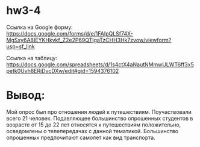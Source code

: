 # hw3-4
Ссылка на Google форму:
https://docs.google.com/forms/d/e/1FAIpQLSf74X-MgSxy6A8IEYKHkvkf_Z2e2P69QTlgaTzCHH3Hk7zvow/viewform?usp=sf_link

Ссылка на таблицу:
https://docs.google.com/spreadsheets/d/1s4ctX4aNautNMmwULWT6ff3x5petk0Uvh8ERjDvcDXw/edit#gid=1594376102

# Вывод:
Мой опрос был про отношения людей к путешествиям. Поучаствовали всего 21 человек. Подавляющее большинство опрошенных студентов в возрасте от 15 до 22 лет относятся к путешествиям положительно, осведомлены о телепередачах с данной тематикой. Большинство опрошенных предпочитают самолет как вид транспорта.
